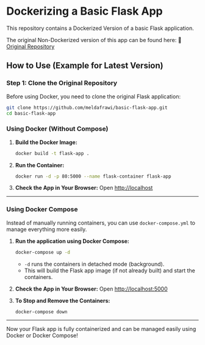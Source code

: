 # Dockerizing a Basic Flask App

This repository contains a Dockerized Version of a basic Flask application.

The original Non-Dockerized version of this app can be found here:
🔗 [Original Repository](https://github.com/meldafrawi/basic-flask-app)

## How to Use (Example for Latest Version)

### Step 1: Clone the Original Repository

Before using Docker, you need to clone the original Flask application:
```bash
git clone https://github.com/meldafrawi/basic-flask-app.git
cd basic-flask-app
```

### Using Docker (Without Compose)

1. **Build the Docker Image:**
   ```bash
   docker build -t flask-app .
   ```

2. **Run the Container:**
   ```bash
   docker run -d -p 80:5000 --name flask-container flask-app
   ```

3. **Check the App in Your Browser:** Open [http://localhost](http://localhost)

---

### Using Docker Compose

Instead of manually running containers, you can use `docker-compose.yml` to manage everything more easily.

1. **Run the application using Docker Compose:**
   ```bash
   docker-compose up -d
   ```
   - `-d` runs the containers in detached mode (background).
   - This will build the Flask app image (if not already built) and start the containers.

2. **Check the App in Your Browser:** Open [http://localhost:5000](http://localhost:5000)

3. **To Stop and Remove the Containers:**
   ```bash
   docker-compose down
   ```

---

Now your Flask app is fully containerized and can be managed easily using Docker or Docker Compose! 


